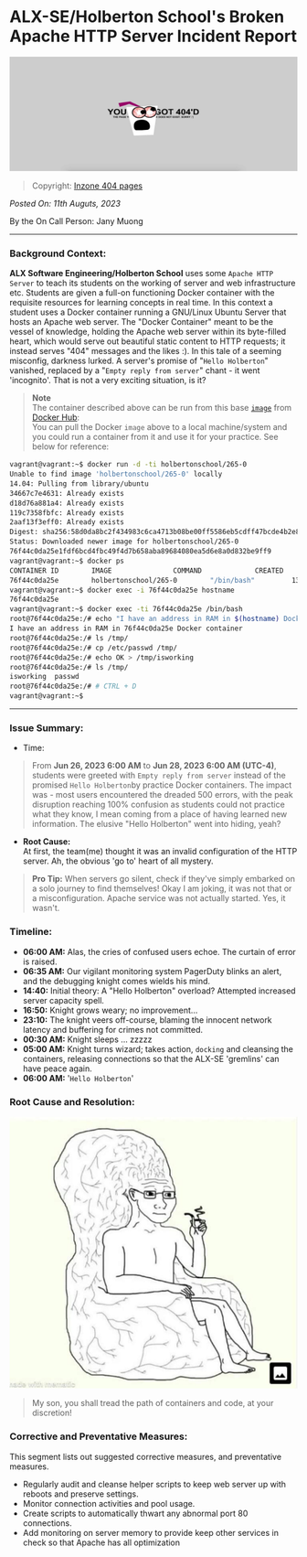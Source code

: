 # ALX-SE/Holberton School's Broken Apache HTTP Server Incident Report

<div align="center">
 <img src="./img/404d.jpg" width="640" height="200" />
</div>

> Copyright: [Inzone 404 pages](https://inzonedesign.com/blog/28-cleverly-funny-creative-404-error-pages/)


*Posted On: 11th Auguts, 2023*

By the On Call Person: Jany Muong


---
### Background Context:

**ALX Software Engineering/Holberton School** uses some `Apache HTTP Server` to teach its students on the working of server and web infrastructure etc. Students are given a full-on functioning Docker container with the requisite resources for learning concepts in real time. In this context a student uses a Docker container running a GNU/Linux Ubuntu Server that hosts an Apache web server. The "Docker Container" meant to be the vessel of knowledge, holding the Apache web server within its byte-filled heart, which would serve out beautiful static content to HTTP requests; it instead serves "404" messages and the likes :). In this tale of a seeming misconfig, darkness lurked. A server's promise of "`Hello Holberton`" vanished, replaced by a "`Empty reply from server`" chant - it went 'incognito'. That is not a very exciting situation, is it?


> **Note**  
> The container described above can be run from this base [`image`](https://hub.docker.com/r/holbertonschool/265-0/tags) from [Docker Hub](https://hub.docker.com/):  
> You can pull the Docker `image` above to a local machine/system and you could run a container from it and use it for your practice. See below for reference:  

```bash
vagrant@vagrant:~$ docker run -d -ti holbertonschool/265-0
Unable to find image 'holbertonschool/265-0' locally
14.04: Pulling from library/ubuntu
34667c7e4631: Already exists
d18d76a881a4: Already exists
119c7358fbfc: Already exists
2aaf13f3eff0: Already exists
Digest: sha256:58d0da8bc2f434983c6ca4713b08be00ff5586eb5cdff47bcde4b2e88fd40f88
Status: Downloaded newer image for holbertonschool/265-0
76f44c0da25e1fdf6bcd4fbc49f4d7b658aba89684080ea5d6e8a0d832be9ff9
vagrant@vagrant:~$ docker ps
CONTAINER ID        IMAGE               COMMAND             CREATED             STATUS              PORTS               NAMES
76f44c0da25e        holbertonschool/265-0        "/bin/bash"         13 seconds ago      Up 12 seconds                           infallible_bhabha
vagrant@vagrant:~$ docker exec -i 76f44c0da25e hostname
76f44c0da25e
vagrant@vagrant:~$ docker exec -ti 76f44c0da25e /bin/bash
root@76f44c0da25e:/# echo "I have an address in RAM in $(hostname) Docker container"
I have an address in RAM in 76f44c0da25e Docker container
root@76f44c0da25e:/# ls /tmp/
root@76f44c0da25e:/# cp /etc/passwd /tmp/
root@76f44c0da25e:/# echo OK > /tmp/isworking
root@76f44c0da25e:/# ls /tmp/
isworking  passwd
root@76f44c0da25e:/# # CTRL + D
vagrant@vagrant:~$
```


---
### Issue Summary:

- Time:  
> From **Jun 26, 2023 6:00 AM**  to **Jun 28, 2023 6:00 AM (UTC-4)**, students were greeted with `Empty reply from server` instead of the promised `Hello Holberton`by practice Docker containers. The impact was - most users encountered the dreaded 500 errors, with the peak disruption reaching 100% confusion as students could not practice what they know, I mean coming from a place of having learned new information. The elusive "Hello Holberton" went into hiding, yeah?


- **Root Cause:**   
At first, the team(me) thought it was an invalid configuration of the HTTP server. Ah, the obvious 'go to' heart of all mystery.  

> **Pro Tip:** When servers go silent, check if they've simply embarked on a solo journey to find themselves!
> Okay I am joking, it was not that or a misconfiguration. Apache service was not actually started. Yes, it wasn't.


### Timeline:

- **06:00 AM:** Alas, the cries of confused users echoe. The curtain of error is raised.
- **06:35 AM:** Our vigilant monitoring system PagerDuty blinks an alert, and the debugging knight comes wields his mind.
- **14:40:** Initial theory: A "Hello Holberton" overload? Attempted increased server capacity spell.
- **16:50:** Knight grows weary; no improvement...
- **23:10:** The knight veers off-course, blaming the innocent network latency and buffering for crimes not committed.
- **00:30 AM:** Knight sleeps ... zzzzz
- **05:00 AM:** Knight turns wizard; takes action, `docking` and cleansing the containers, releasing connections so that the ALX-SE 'gremlins' can have peace again.
- **06:00 AM:** '`Hello Holberton`'


### Root Cause and Resolution:

> <will fill here>


![stuff](./img/stuff.jpg)
> My son, you shall tread the path of containers and code, at your discretion!


### Corrective and Preventative Measures:
This segment lists out suggested corrective measures, and preventative measures.

- Regularly audit and cleanse helper scripts to keep web server up with reboots and preserve settings.
- Monitor connection activities and pool usage.
- Create scripts to automatically thwart any abnormal port 80 connections.
- Add monitoring on server memory to provide keep other services in check so that Apache has all optimization

